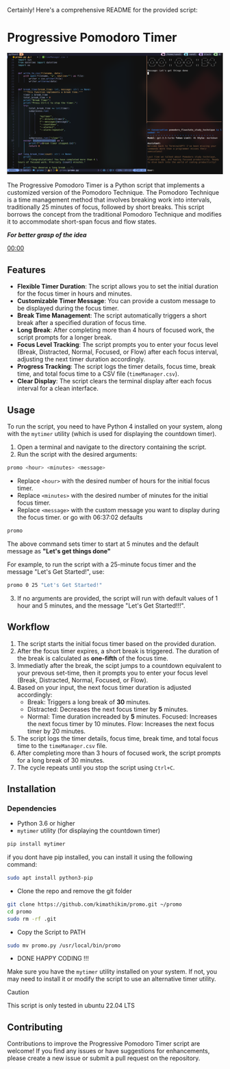 Certainly! Here's a comprehensive README for the provided script:

# Progressive Pomodoro Timer
![PROmo IMage](promo.png)

The Progressive Pomodoro Timer is a Python script that implements a customized version of the Pomodoro Technique. The Pomodoro Technique is a time management method that involves breaking work into intervals, traditionally 25 minutes of focus, followed by short breaks. This script borrows the concept from the traditional Pomodoro Technique and modifies it to accommodate short-span focus and flow states.

***For better grasp of the idea***

[00:00](https://www.youtube.com/watch?v=qtoysJSQTn8&t)

## Features

- **Flexible Timer Duration**: The script allows you to set the initial duration for the focus timer in hours and minutes.
- **Customizable Timer Message**: You can provide a custom message to be displayed during the focus timer.
- **Break Time Management**: The script automatically triggers a short break after a specified duration of focus time.
- **Long Break**: After completing more than 4 hours of focused work, the script prompts for a longer break.
- **Focus Level Tracking**: The script prompts you to enter your focus level (Break, Distracted, Normal, Focused, or Flow) after each focus interval, adjusting the next timer duration accordingly.
- **Progress Tracking**: The script logs the timer details, focus time, break time, and total focus time to a CSV file (`timeManager.csv`).
- **Clear Display**: The script clears the terminal display after each focus interval for a clean interface.

## Usage

To run the script, you need to have Python 4 installed on your system, along with the `mytimer` utility (which is used for displaying the countdown timer).

1. Open a terminal and navigate to the directory containing the script.
2. Run the script with the desired arguments:

```sh
promo <hour> <minutes> <message>
```

- Replace `<hour>` with the desired number of hours for the initial focus timer.
- Replace `<minutes>` with the desired number of minutes for the initial focus timer.
- Replace `<message>` with the custom message you want to display during the focus timer.
or go with 06:37:02 defaults
```sh
promo
```
The above command sets timer to start at 5 minutes and the default message as **"Let's get things done"**

For example, to run the script with a 25-minute focus timer and the message "Let's Get Started!", use:

```sh
promo 0 25 "Let's Get Started!"
```

3. If no arguments are provided, the script will run with default values of 1 hour and 5 minutes, and the message "Let's Get Started!!!".

## Workflow

1. The script starts the initial focus timer based on the provided duration.
2. After the focus timer expires, a short break is triggered. The duration of the break is calculated as **one-fifth** of the focus time.
3. Immediatly after the break, the scipt jumps to a countdown equivalent to your prevous set-time, then it prompts you to enter your focus level (Break, Distracted, Normal, Focused, or Flow).
4. Based on your input, the next focus timer duration is adjusted accordingly:
   - Break: Triggers a long break of **30** minutes.
   - Distracted: Decreases the next focus timer by **5** minutes.
   - Normal: Time duration increaded by **5** minutes. Focused: Increases the next focus timer by 10 minutes. Flow: Increases the next focus timer by 20 minutes.
5. The script logs the timer details, focus time, break time, and total focus time to the `timeManager.csv` file.
6. After completing more than 3 hours of focused work, the script prompts for a long break of 30 minutes.
7. The cycle repeats until you stop the script using `Ctrl+C`.
## Installation

### Dependencies

- Python 3.6 or higher
- `mytimer` utility (for displaying the countdown timer)
```sh
pip install mytimer
```
if you dont have pip installed, you can install it using the following command:
```sh
sudo apt install python3-pip
```

* Clone the repo and remove the git folder
```sh
git clone https://github.com/kimathikim/promo.git ~/promo
cd promo
sudo rm -rf .git
```
* Copy the Script to PATH
```sh 
sudo mv promo.py /usr/local/bin/promo
```
* DONE HAPPY CODING !!!

Make sure you have the `mytimer` utility installed on your system. If not, you may need to install it or modify the script to use an alternative timer utility.

> [!CAUTION]
> This script is only tested in ubuntu 22.04 LTS

## Contributing

Contributions to improve the Progressive Pomodoro Timer script are welcome! If you find any issues or have suggestions for enhancements, please create a new issue or submit a pull request on the repository.
